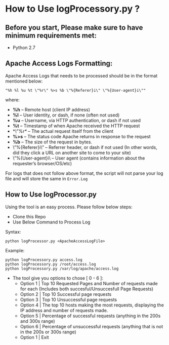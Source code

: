 # How to Use logProcessory.py ?

## Before you start, Please make sure to have minimum requirements met:

- Python 2.7

## Apache Access Logs Formatting:
Apache Access Logs that needs to be processed should be in the format mentioned below:

    "%h %l %u %t \"%r\" %>s %b \"%{Referer}i\" \"%{User-agent}i\""

where:
- **%h** – Remote host (client IP address)
- **%l** – User identity, or dash, if none (often not used)
- **%u** – Username, via HTTP authentication, or dash if not used
- **%t** – Timestamp of when Apache received the HTTP request
- **\”%r\** – The actual request itself from the client
- **%>s** – The status code Apache returns in response to the request
- **%b** – The size of the request in bytes.
- \”%{Referer}i\” – Referrer header, or dash if not used  (In other words, did they click a URL on another site to come to your site)
- \”%{User-agent}i\ – User agent (contains information about the requester’s browser/OS/etc)

For logs that does not follow above format, the script will not parse your log file and will store the same in `Error.Log`

## How to Use logProcessor.py
Using the tool is an easy process. Please follow below steps:
- Clone this Repo
- Use Below Command to Process Log

Syntax:

    python logProcessor.py <ApacheAccessLogFile>
    
Example:

    python logProcessory.py access.log
    python logProcessory.py /root/access.log
    python logProcessory.py /var/log/apache/access.log

- The tool give you options to chose [ 0 - 6 ]:
    * Option 1 | Top 10 Requested Pages and Number of requests made for each (Includes both succesful/Unsuccesfull Page Requests)
    * Option 2 | Top 10 Successful page requests
    * Option 3 | Top 10 Unsuccessful page requests
    * Option 4 | The top 10 hosts making the most requests, displaying the IP address and number of requests made.
    * Option 5 | Percentage of successful requests (anything in the 200s and 300s range)
    * Option 6 | Percentage of unsuccessful requests (anything that is not in the 200s or 300s range)
    * Option 1 | Exit

